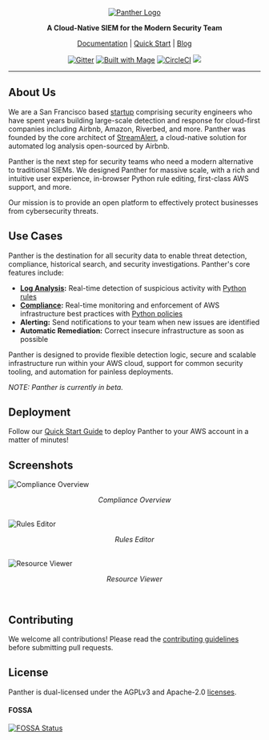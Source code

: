 <p align="center">
  <a href="https://www.runpanther.io"><img src="docs/img/logo-banner.png" alt="Panther Logo"/></a>
</p>

<p align="center">
  <b>A Cloud-Native SIEM for the Modern Security Team</b>
</p>

<p align="center">
  <a href="https://docs.runpanther.io">Documentation</a> |
  <a href="https://docs.runpanther.io/quick-start">Quick Start</a> |
  <a href="https://blog.runpanther.io">Blog</a>
</p>

<p align="center">
  <a href="https://gitter.im/runpanther/community?utm_source=badge&utm_medium=badge&utm_campaign=pr-badge"><img src="https://badges.gitter.im/runpanther/community.svg" alt="Gitter"/></a>
  <a href="https://magefile.org"><img src="https://magefile.org/badge.svg" alt="Built with Mage"/></a>
  <a href="https://circleci.com/gh/panther-labs/panther"><img src="https://circleci.com/gh/panther-labs/panther.svg?style=svg" alt="CircleCI"/></a>
  <a href="https://app.fossa.com/projects/git%2Bgithub.com%2Fpanther-labs%2Fpanther?ref=badge_shield" alt="FOSSA Status"><img src="https://app.fossa.com/api/projects/git%2Bgithub.com%2Fpanther-labs%2Fpanther.svg?type=shield"/></a>
</p>

---

## About Us

We are a San Francisco based [startup](https://www.crunchbase.com/organization/panther-labs) comprising security engineers who have spent years building large-scale detection and response for cloud-first companies including Airbnb, Amazon, Riverbed, and more. Panther was founded by the core architect of [StreamAlert](https://github.com/airbnb/streamalert/), a cloud-native solution for automated log analysis open-sourced by Airbnb.

Panther is the next step for security teams who need a modern alternative to traditional SIEMs. We designed Panther for massive scale, with a rich and intuitive user experience, in-browser Python rule editing, first-class AWS support, and more.

Our mission is to provide an open platform to effectively protect businesses from cybersecurity threats.

## Use Cases

Panther is the destination for all security data to enable threat detection, compliance, historical search, and security investigations. Panther's core features include:

- **[Log Analysis](https://runpanther.io/log-analysis):** Real-time detection of suspicious activity with [Python rules](https://github.com/panther-labs/panther-analysis/tree/master/analysis/rules)
- **[Compliance](https://runpanther.io/compliance/):** Real-time monitoring and enforcement of AWS infrastructure best practices with [Python policies](https://github.com/panther-labs/panther-analysis/tree/master/analysis/policies)
- **Alerting:** Send notifications to your team when new issues are identified
- **Automatic Remediation:** Correct insecure infrastructure as soon as possible

Panther is designed to provide flexible detection logic, secure and scalable infrastructure run within your AWS cloud, support for common security tooling, and automation for painless deployments.

_NOTE: Panther is currently in beta._

## Deployment

Follow our [Quick Start Guide](https://docs.runpanther.io/quick-start) to deploy Panther to your AWS account in a matter of minutes!

## Screenshots

<img src="docs/img/compliance-overview.png" alt="Compliance Overview"/>
<p align="center"><i>Compliance Overview</i></p>
<br />

<img src="docs/img/rules-editor.png" alt="Rules Editor"/>
<p align="center"><i>Rules Editor</i></p>
<br />

<img src="docs/img/resource-viewer.png" alt="Resource Viewer"/>
<p align="center"><i>Resource Viewer</i></p>
<br />

## Contributing

We welcome all contributions! Please read the [contributing guidelines](https://github.com/panther-labs/panther/blob/master/docs/CONTRIBUTING.md) before submitting pull requests.

## License

Panther is dual-licensed under the AGPLv3 and Apache-2.0 [licenses](https://github.com/panther-labs/panther/blob/master/LICENSE).

#### FOSSA

[![FOSSA Status](https://app.fossa.com/api/projects/git%2Bgithub.com%2Fpanther-labs%2Fpanther.svg?type=large)](https://app.fossa.com/projects/git%2Bgithub.com%2Fpanther-labs%2Fpanther?ref=badge_large)
